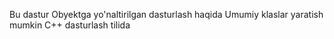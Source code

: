 Bu dastur Obyektga yo'naltirilgan dasturlash haqida
Umumiy klaslar yaratish mumkin 
C++ dasturlash tilida
